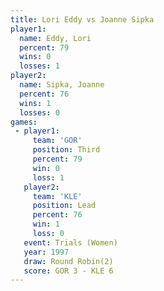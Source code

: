 ```yaml
---
title: Lori Eddy vs Joanne Sipka
player1:             
  name: Eddy, Lori   
  percent: 79        
  wins: 0            
  losses: 1          
player2:             
  name: Sipka, Joanne
  percent: 76        
  wins: 1            
  losses: 0          
games:
 - player1:         
     team: 'GOR'    
     position: Third
     percent: 79    
     win: 0         
     loss: 1        
   player2:        
     team: 'KLE'   
     position: Lead
     percent: 76   
     win: 1        
     loss: 0       
   event: Trials (Women)
   year: 1997           
   draw: Round Robin(2) 
   score: GOR 3 - KLE 6 
---
```

